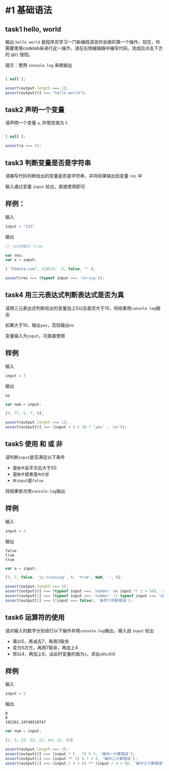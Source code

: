 # #1 基础语法

## task1 hello, world

输出 `hello world` 是程序员学习一门新编程语言时会做的第一个操作，现在，你需要使用codelab来进行这一操作，请在右侧编辑器中编写代码，完成后点击下方的 `运行` 按钮。

提示：使用 `console.log` 来做输出

```js init
```

```js input
[ null ];
```

```js judger
assert(output.length === 1);
assert(output[0] === "hello world");
```

## task2 声明一个变量

请声明一个变量 `a`, 并使其值为 `5`

```js init
```

```js input
[ null ];
```

```js judger
assert(a === 5);
```

## task3 判断变量是否是字符串

请编写代码判断给出的变量是否是字符串，并将结果输出到变量 `res` 中

输入通过变量 `input` 给出，直接使用即可

## 样例：

输入
```js
input = "123"
```

输出
```js
// res的值为：true
```

```js init
var res;
var x = input;
```

```js input
[ "h5mota.com", 114514, -5, false, "" ];
```

```js judger
assert(res === (typeof input === 'string'));
```

## task4 用三元表达式判断表达式是否为真

请用三元表达式判断给出的变量加上5以后是否大于10，将结果用`console.log`输出

如果大于10，输出`yes`，否则输出`no`

变量输入为`input`，可直接使用

## 样例

输入
```js
input = 3
```

输出
```
no
```

```js init 
var num = input;
```

```js input
[3, 77, 5, 7, 0];
```

```js judger
assert(output.length === 1);
assert(output[0] === (input + 5 > 10 ? 'yes' : 'no'));
```

## task5 使用 和 或 非

请判断`input`是否满足以下条件
- 是`数字`且平方后大于50
- 是`数字`或者是`布尔型`
- `非input`是`false`

将结果依次用`console.log`输出

## 样例

输入
```js
input = 3
```

输出
```
false
true
true
```

```js init
var a = input;
```

```js input
[3, 7, false, 'js-training', 9, 'true', NaN, '', 0];
```

```js judger
assert(output.length === 3);
assert(output[0] === (typeof input === 'number' && input ** 2 > 50), '条件一判断错误');
assert(output[1] === (typeof input === 'number' || typeof input === 'boolean'), '条件二判断错误');
assert(output[2] === (!input === false), '条件三判断错误');
```

## task6 运算符的使用

请对输入的数字分别进行以下操作并用`console.log`输出，输入由 `input` 给出

- 乘以5，再减去7，再用3取余
- 变为5次方，再用7取余，再加上4
- 除以4，再加上6，设此时变量的值为`x`，求出`x的x次方`

## 样例

输入
```js
input = 2
```

输出
```
0
8
192281.19749519747
```

```js init
var num = input;
```

```js input
[2, 5, 23, 53, 22, 64, 12, 42]
```

```js judger
assert(output.length === 3);
assert(output[0] === (input * 5 - 7) % 3, '操作一计算错误');
assert(output[1] === (input ** 5) % 7 + 4, '操作二计算错误');
assert(output[2] === (input / 4 + 6) ** (input / 4 + 6), '操作三计算错误');
```